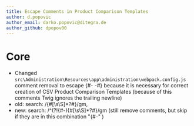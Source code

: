 ```yaml
---
title: Escape Comments in Product Comparison Templates
author: d.popovic
author_email: darko.popovic@ditegra.de
author_github: dpopov00
---
```

# Core
* Changed `src\Administration\Resources\app\administration\webpack.config.js` comment removal to escape {#- -#} because it is necessary for correct creation of CSV Product Comparison Templates (because of this comments Twig ignores the trailing newline)
* old: search: /\{#[\s\S]*?#\}/gm,
* new: search: /^(?!\{#-)\{#[\s\S]*?#\}/gm (still remove comments, but skip if they are in this combination "{#-" )